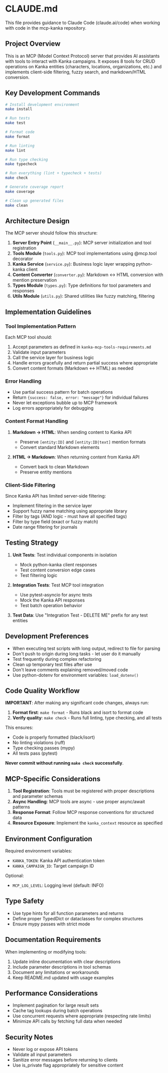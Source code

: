 # CLAUDE.md

This file provides guidance to Claude Code (claude.ai/code) when working with code in the mcp-kanka repository.

## Project Overview

This is an MCP (Model Context Protocol) server that provides AI assistants with tools to interact with Kanka campaigns. It exposes 8 tools for CRUD operations on Kanka entities (characters, locations, organizations, etc.) and implements client-side filtering, fuzzy search, and markdown/HTML conversion.

## Key Development Commands

```bash
# Install development environment
make install

# Run tests
make test

# Format code
make format

# Run linting
make lint

# Run type checking
make typecheck

# Run everything (lint + typecheck + tests)
make check

# Generate coverage report
make coverage

# Clean up generated files
make clean
```

## Architecture Design

The MCP server should follow this structure:

1. **Server Entry Point** (`__main__.py`): MCP server initialization and tool registration
2. **Tools Module** (`tools.py`): MCP tool implementations using @mcp.tool decorator
3. **Kanka Service** (`service.py`): Business logic layer wrapping python-kanka client
4. **Content Converter** (`converter.py`): Markdown ↔ HTML conversion with mention preservation
5. **Types Module** (`types.py`): Type definitions for tool parameters and responses
6. **Utils Module** (`utils.py`): Shared utilities like fuzzy matching, filtering

## Implementation Guidelines

### Tool Implementation Pattern

Each MCP tool should:
1. Accept parameters as defined in `kanka-mcp-tools-requirements.md`
2. Validate input parameters
3. Call the service layer for business logic
4. Handle errors gracefully and return partial success where appropriate
5. Convert content formats (Markdown ↔ HTML) as needed

### Error Handling

- Use partial success pattern for batch operations
- Return `{success: false, error: "message"}` for individual failures
- Never let exceptions bubble up to MCP framework
- Log errors appropriately for debugging

### Content Format Handling

1. **Markdown → HTML**: When sending content to Kanka API
   - Preserve `[entity:ID]` and `[entity:ID|text]` mention formats
   - Convert standard Markdown elements
   
2. **HTML → Markdown**: When returning content from Kanka API
   - Convert back to clean Markdown
   - Preserve entity mentions

### Client-Side Filtering

Since Kanka API has limited server-side filtering:
- Implement filtering in the service layer
- Support fuzzy name matching using appropriate library
- Filter by tags (AND logic - must have all specified tags)
- Filter by type field (exact or fuzzy match)
- Date range filtering for journals

## Testing Strategy

1. **Unit Tests**: Test individual components in isolation
   - Mock python-kanka client responses
   - Test content conversion edge cases
   - Test filtering logic

2. **Integration Tests**: Test MCP tool integration
   - Use pytest-asyncio for async tests
   - Mock the Kanka API responses
   - Test batch operation behavior

3. **Test Data**: Use "Integration Test - DELETE ME" prefix for any test entities

## Development Preferences

- When executing test scripts with long output, redirect to file for parsing
- Don't push to origin during long tasks - let user do it manually
- Test frequently during complex refactoring
- Clean up temporary test files after use
- Don't leave comments explaining removed/moved code
- Use python-dotenv for environment variables: `load_dotenv()`

## Code Quality Workflow

**IMPORTANT**: After making any significant code changes, always run:

1. **Format first**: `make format` - Runs black and isort to format code
2. **Verify quality**: `make check` - Runs full linting, type checking, and all tests

This ensures:
- Code is properly formatted (black/isort)
- No linting violations (ruff)
- Type checking passes (mypy)
- All tests pass (pytest)

**Never commit without running `make check` successfully**.

## MCP-Specific Considerations

1. **Tool Registration**: Tools must be registered with proper descriptions and parameter schemas
2. **Async Handling**: MCP tools are async - use proper async/await patterns
3. **Response Format**: Follow MCP response conventions for structured data
4. **Resource Exposure**: Implement the `kanka_context` resource as specified

## Environment Configuration

Required environment variables:
- `KANKA_TOKEN`: Kanka API authentication token
- `KANKA_CAMPAIGN_ID`: Target campaign ID

Optional:
- `MCP_LOG_LEVEL`: Logging level (default: INFO)

## Type Safety

- Use type hints for all function parameters and returns
- Define proper TypedDict or dataclasses for complex structures
- Ensure mypy passes with strict mode

## Documentation Requirements

When implementing or modifying tools:
1. Update inline documentation with clear descriptions
2. Include parameter descriptions in tool schemas
3. Document any limitations or workarounds
4. Keep README.md updated with usage examples

## Performance Considerations

- Implement pagination for large result sets
- Cache tag lookups during batch operations
- Use concurrent requests where appropriate (respecting rate limits)
- Minimize API calls by fetching full data when needed

## Security Notes

- Never log or expose API tokens
- Validate all input parameters
- Sanitize error messages before returning to clients
- Use is_private flag appropriately for sensitive content